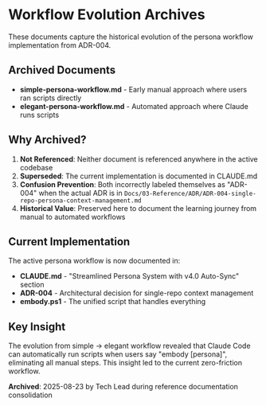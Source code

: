 # Workflow Evolution Archives

These documents capture the historical evolution of the persona workflow implementation from ADR-004.

## Archived Documents

- **simple-persona-workflow.md** - Early manual approach where users ran scripts directly
- **elegant-persona-workflow.md** - Automated approach where Claude runs scripts

## Why Archived?

1. **Not Referenced**: Neither document is referenced anywhere in the active codebase
2. **Superseded**: The current implementation is documented in CLAUDE.md 
3. **Confusion Prevention**: Both incorrectly labeled themselves as "ADR-004" when the actual ADR is in `Docs/03-Reference/ADR/ADR-004-single-repo-persona-context-management.md`
4. **Historical Value**: Preserved here to document the learning journey from manual to automated workflows

## Current Implementation

The active persona workflow is now documented in:
- **CLAUDE.md** - "Streamlined Persona System with v4.0 Auto-Sync" section
- **ADR-004** - Architectural decision for single-repo context management
- **embody.ps1** - The unified script that handles everything

## Key Insight

The evolution from simple → elegant workflow revealed that Claude Code can automatically run scripts when users say "embody [persona]", eliminating all manual steps. This insight led to the current zero-friction workflow.

**Archived**: 2025-08-23 by Tech Lead during reference documentation consolidation
